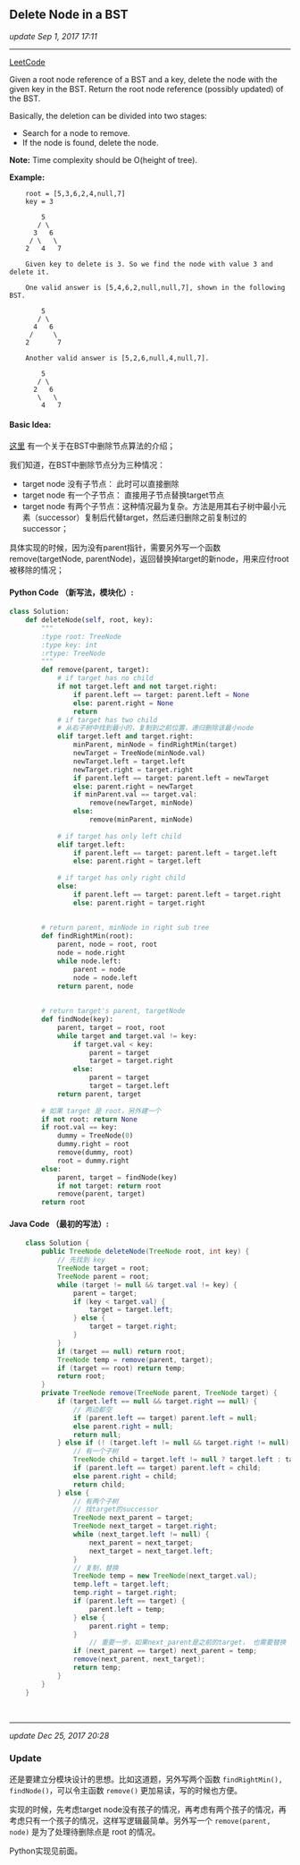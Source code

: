 ## Delete Node in a BST
_update Sep 1, 2017  17:11_

---
[LeetCode](https://leetcode.com/problems/delete-node-in-a-bst/description/)

Given a root node reference of a BST and a key, delete the node with the given key in the BST. Return the root node reference (possibly updated) of the BST.

Basically, the deletion can be divided into two stages:

-  Search for a node to remove.
-  If the node is found, delete the node.

**Note:** Time complexity should be O(height of tree).

**Example:**

        root = [5,3,6,2,4,null,7]
        key = 3
        
            5
           / \
          3   6
         / \   \
        2   4   7
        
        Given key to delete is 3. So we find the node with value 3 and delete it.
        
        One valid answer is [5,4,6,2,null,null,7], shown in the following BST.
        
            5
           / \
          4   6
         /     \
        2       7
        
        Another valid answer is [5,2,6,null,4,null,7].
        
            5
           / \
          2   6
           \   \
            4   7
            
#### Basic Idea:
[这里](http://www.algolist.net/Data_structures/Binary_search_tree/Removal) 有一个关于在BST中删除节点算法的介绍；

我们知道，在BST中删除节点分为三种情况：
-  target node 没有子节点：  此时可以直接删除
-  target node 有一个子节点： 直接用子节点替换target节点
-  target node 有两个子节点：这种情况最为复杂。方法是用其右子树中最小元素（successor）复制后代替target，然后递归删除之前复制过的successor；

具体实现的时候，因为没有parent指针，需要另外写一个函数 remove(targetNode, parentNode)，返回替换掉target的新node，用来应付root被移除的情况；

#### Python Code （新写法，模块化）:
```python
class Solution:
    def deleteNode(self, root, key):
        """
        :type root: TreeNode
        :type key: int
        :rtype: TreeNode
        """
        def remove(parent, target):
            # if target has no child
            if not target.left and not target.right:
                if parent.left == target: parent.left = None
                else: parent.right = None
                return
            # if target has two child
            # 从右子树中找到最小的，复制到之前位置，递归删除该最小node
            elif target.left and target.right:
                minParent, minNode = findRightMin(target)
                newTarget = TreeNode(minNode.val)
                newTarget.left = target.left
                newTarget.right = target.right
                if parent.left == target: parent.left = newTarget
                else: parent.right = newTarget
                if minParent.val == target.val:
                    remove(newTarget, minNode)
                else:
                    remove(minParent, minNode)
            
            # if target has only left child
            elif target.left:
                if parent.left == target: parent.left = target.left
                else: parent.right = target.left
            
            # if target has only right child
            else:
                if parent.left == target: parent.left = target.right
                else: parent.right = target.right
            
        
        # return parent, minNode in right sub tree
        def findRightMin(root):
            parent, node = root, root
            node = node.right
            while node.left:
                parent = node
                node = node.left
            return parent, node
        
        
        # return target's parent, targetNode
        def findNode(key):
            parent, target = root, root
            while target and target.val != key:
                if target.val < key:
                    parent = target
                    target = target.right
                else:
                    parent = target
                    target = target.left
            return parent, target
        
        # 如果 target 是 root，另外建一个
        if not root: return None
        if root.val == key:
            dummy = TreeNode(0)
            dummy.right = root
            remove(dummy, root)
            root = dummy.right
        else:
            parent, target = findNode(key)
            if not target: return root
            remove(parent, target)
        return root
```

#### Java Code （最初的写法）:
```java
    class Solution {
        public TreeNode deleteNode(TreeNode root, int key) {
            // 先找到 key
            TreeNode target = root;
            TreeNode parent = root;
            while (target != null && target.val != key) {
                parent = target;
                if (key < target.val) {
                    target = target.left;
                } else {
                    target = target.right;
                }
            }
            if (target == null) return root;
            TreeNode temp = remove(parent, target);
            if (target == root) return temp;
            return root;
        }
        private TreeNode remove(TreeNode parent, TreeNode target) {
            if (target.left == null && target.right == null) {
                // 两边都空
                if (parent.left == target) parent.left = null;
                else parent.right = null;
                return null;
            } else if (! (target.left != null && target.right != null)) {
                // 有一个子树
                TreeNode child = target.left != null ? target.left : target.right;
                if (parent.left == target) parent.left = child;
                else parent.right = child;
                return child;
            } else {
                // 有两个子树
                // 找target的successor
                TreeNode next_parent = target;
                TreeNode next_target = target.right;
                while (next_target.left != null) {
                    next_parent = next_target;
                    next_target = next_target.left;
                }
                // 复制，替换
                TreeNode temp = new TreeNode(next_target.val);
                temp.left = target.left;
                temp.right = target.right;
                if (parent.left == target) {
                    parent.left = temp;
                } else {
                    parent.right = temp;
                }
                    // 重要一步，如果next_parent是之前的target， 也需要替换
                if (next_parent == target) next_parent = temp;
                remove(next_parent, next_target);
                return temp;
            }
        }
    }
```
<br>

---
_update Dec 25, 2017  20:28_

### Update
还是要建立分模块设计的思想。比如这道题，另外写两个函数 `findRightMin(), findNode()`，可以令主函数 `remove()` 更加易读，写的时候也方便。

实现的时候，先考虑target node没有孩子的情况，再考虑有两个孩子的情况，再考虑只有一个孩子的情况，这样写逻辑最简单。另外写一个 `remove(parent, node)` 是为了处理待删除点是 root 的情况。

Python实现见前面。

















